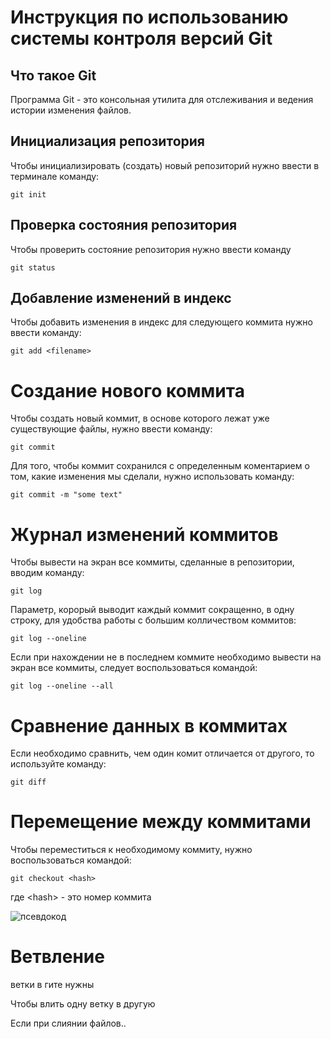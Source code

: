 # **Инструкция по использованию системы контроля версий Git**

## Что такое Git

Программа Git - это консольная утилита для отслеживания и ведения истории изменения файлов.

## Инициализация репозитория

Чтобы инициализировать (создать) новый репозиторий нужно ввести в терминале команду:

    git init 

## Проверка состояния репозитория

Чтобы проверить состояние репозитория нужно ввести команду

    git status

## Добавление изменений в индекс

Чтобы добавить изменения в индекс для следующего коммита нужно ввести команду:

    git add <filename>

# Создание нового коммита

Чтобы создать новый коммит, в основе которого лежат уже существующие файлы, нужно ввести команду:

    git commit

Для того, чтобы коммит сохранился с определенным коментарием о том, какие изменения мы сделали, нужно использовать команду:

    git commit -m "some text"

# Журнал изменений коммитов

Чтобы вывести на экран все коммиты, сделанные в репозитории, вводим команду:

    git log

Параметр, корорый выводит каждый коммит сокращенно, в одну строку, для удобства работы с большим колличеством коммитов:

    git log --oneline

Если при нахождении не в последнем коммите необходимо вывести на экран все коммиты, следует воспользоваться командой:

    git log --oneline --all

# Сравнение данных в коммитах

Если необходимо сравнить, чем один комит отличается от другого, то используйте команду:

    git diff

# Перемещение между коммитами

Чтобы переместиться к необходимому коммиту, нужно воспользоваться командой:

    git checkout <hash>

где \<hash> - это номер коммита

![псевдокод](4.PNG)

# Ветвление

ветки в гите нужны

Чтобы влить одну ветку в другую 

Если при слиянии файлов..
